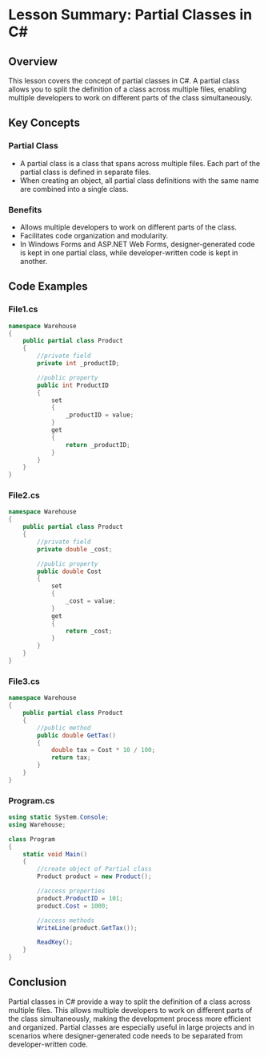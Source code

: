 
# Lesson Summary: Partial Classes in C#

## Overview
This lesson covers the concept of partial classes in C#. A partial class allows you to split the definition of a class across multiple files, enabling multiple developers to work on different parts of the class simultaneously.

## Key Concepts

### Partial Class
- A partial class is a class that spans across multiple files. Each part of the partial class is defined in separate files.
- When creating an object, all partial class definitions with the same name are combined into a single class.

### Benefits
- Allows multiple developers to work on different parts of the class.
- Facilitates code organization and modularity.
- In Windows Forms and ASP.NET Web Forms, designer-generated code is kept in one partial class, while developer-written code is kept in another.

## Code Examples

### File1.cs
```csharp
namespace Warehouse
{
    public partial class Product
    {
        //private field
        private int _productID;

        //public property
        public int ProductID
        {
            set
            {
                _productID = value;
            }
            get
            {
                return _productID;
            }
        }
    }
}
```

### File2.cs
```csharp
namespace Warehouse
{
    public partial class Product
    {
        //private field
        private double _cost;

        //public property
        public double Cost
        {
            set
            {
                _cost = value;
            }
            get
            {
                return _cost;
            }
        }
    }
}
```

### File3.cs
```csharp
namespace Warehouse
{
    public partial class Product
    {
        //public method
        public double GetTax()
        {
            double tax = Cost * 10 / 100;
            return tax;
        }
    }
}
```

### Program.cs
```csharp
using static System.Console;
using Warehouse;

class Program
{
    static void Main()
    {
        //create object of Partial class
        Product product = new Product();

        //access properties
        product.ProductID = 101;
        product.Cost = 1000;

        //access methods
        WriteLine(product.GetTax());

        ReadKey();
    }
}
```

## Conclusion
Partial classes in C# provide a way to split the definition of a class across multiple files. This allows multiple developers to work on different parts of the class simultaneously, making the development process more efficient and organized. Partial classes are especially useful in large projects and in scenarios where designer-generated code needs to be separated from developer-written code.
